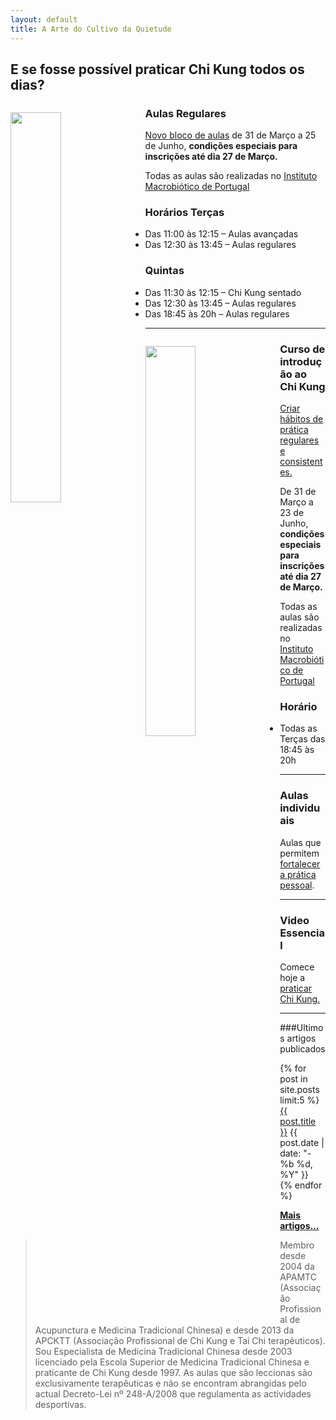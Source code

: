 ```yaml
---
layout: default 
title: A Arte do Cultivo da Quietude
---
```

## E se fosse possível praticar Chi Kung todos os dias?


<a href="http://lourencoazevedo.com/imunidade.html"><img src="http://lourencoazevedo.com/imagens/imunidade.jpg" style="width: 40%; float: left; margin-right: 1em; margin-top: 1em;" /></a>

 
<h3>Aulas Regulares</h3>

[Novo bloco de aulas](imunidade.html) de 31 de Março a 25 de Junho, **condições especiais para inscrições até dia 27 de Março.** 

Todas as aulas são realizadas no [Instituto Macrobiótico de Portugal](http://institutomacrobiotico.com)

### Horários Terças

+ Das 11:00 às 12:15 – Aulas avançadas
+ Das 12:30 às 13:45 – Aulas regulares

### Quintas

- Das 11:30 às 12:15 – Chi Kung sentado
- Das 12:30 às 13:45 – Aulas regulares
- Das 18:45 às 20h – Aulas regulares

<hr>

<a href="http://lourencoazevedo.com/zero.html"><img src="http://lourencoazevedo.com/pimagens/zero.jpg" style="width: 40%; float: left; margin-right: 1em; margin-top: 1em" /></a>

<h3>Curso de introdução ao Chi Kung</h3>

[Criar hábitos de prática regulares e consistentes.](zero.html)

De 31 de Março a 23 de Junho, **condições especiais para inscrições até dia 27 de Março.**

Todas as aulas são realizadas no [Instituto Macrobiótico de Portugal](http://institutomacrobiotico.com)

### Horário

+ Todas as Terças das 18:45 às 20h

<hr>

### Aulas individuais

Aulas que permitem [fortalecer a prática pessoal](/aulas-individuais.html).

<hr>

### Video Essencial

Comece hoje a [praticar Chi Kung.](http://lourencoazevedo.com/video.html)

<hr>

###Ultimos artigos publicados

<div class="hfeed">
    <article class="hentry entry">
        <p>{% for post in site.posts limit:5 %}
            <a href="{{ post.url }}">{{ post.title }}</a>
            <time datetime="{{ post.date | xmlschema }}">{{ post.date | date: "- %b %d, %Y" }}</time> 
          <br>
          {% endfor %}
         </p>
     </article>
 </div>

**[Mais artigos...](/blog.html)** 

>Membro desde 2004 da APAMTC (Associação Profissional de Acupunctura e Medicina Tradicional Chinesa) e desde 2013 da APCKTT (Associação Profissional de Chi Kung e Tai Chi terapêuticos). Sou Especialista de Medicina Tradicional Chinesa desde 2003 licenciado pela Escola Superior de Medicina Tradicional Chinesa e praticante de Chi Kung desde 1997. As aulas que são leccionas são exclusivamente terapêuticas e não se encontram abrangidas pelo actual Decreto-Lei nº 248-A/2008 que regulamenta as actividades desportivas.
